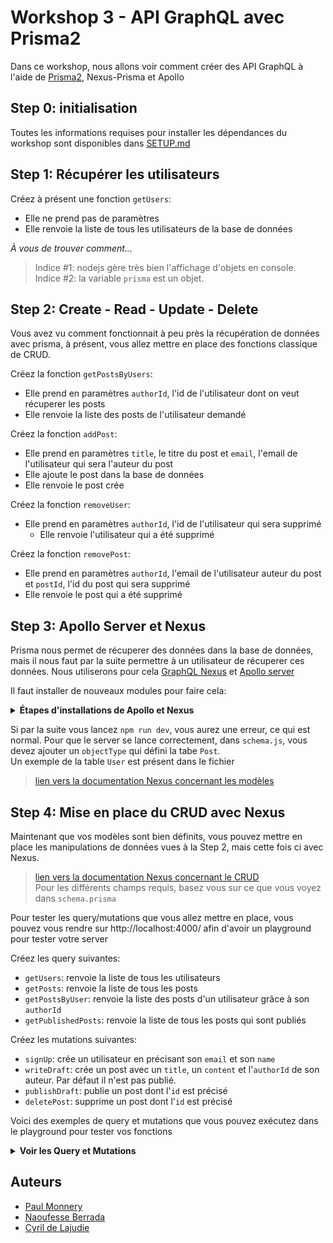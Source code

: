 # Workshop 3 - API GraphQL avec Prisma2

Dans ce workshop, nous allons voir comment créer des API GraphQL à l'aide de [Prisma2](https://www.prisma.io/), Nexus-Prisma et Apollo

## Step 0: initialisation

Toutes les informations requises pour installer les dépendances du workshop sont disponibles dans [SETUP.md](./SETUP.md)

## Step 1: Récupérer les utilisateurs

Créez à présent une fonction `getUsers`:
- Elle ne prend pas de paramètres
- Elle renvoie la liste de tous les utilisateurs de la base de données

*À vous de trouver comment...*  
> Indice #1: nodejs gère très bien l'affichage d'objets en console.  
> Indice #2: la variable `prisma` est un objet.  

## Step 2: Create - Read - Update - Delete

Vous avez vu comment fonctionnait à peu près la récupération de données avec prisma, à présent, vous allez mettre en place des fonctions classique de CRUD.

Créez la fonction `getPostsByUsers`:
- Elle prend en paramètres `authorId`, l'id de l'utilisateur dont on veut  récuperer les posts
- Elle renvoie la liste des posts de l'utilisateur demandé

Créez la fonction `addPost`:
- Elle prend en paramètres `title`, le titre du post et `email`, l'email de l'utilisateur qui sera l'auteur du post
- Elle ajoute le post dans la base de données
- Elle renvoie le post crée

Créez la fonction `removeUser`:
- Elle prend en paramètres `authorId`, l'id de l'utilisateur qui sera supprimé
  - Elle renvoie l'utilisateur qui a été supprimé

Créez la fonction `removePost`:
- Elle prend en paramètres `authorId`, l'email de l'utilisateur auteur du post et `postId`, l'id du post qui sera supprimé
- Elle renvoie le post qui a été supprimé

## Step 3: Apollo Server et Nexus

Prisma nous permet de récuperer des données dans la base de données, mais il nous faut par la suite permettre à un utilisateur de récuperer ces données. Nous utiliserons pour cela [GraphQL Nexus](https://nexus.js.org/) et [Apollo server](https://www.apollographql.com/docs/apollo-server/)


Il faut installer de nouveaux modules pour faire cela:

<Details><Summary><strong>Étapes d'installations de Apollo et Nexus</strong></Summary>

- copiez le dossier [src](./src) présent dans notre repo dans votre dossier starter
- copiez le fichier [tsconfig.json](./tsconfig.json) présent dans notre repo dans votre dossier starter
- remplacez le `package.json` de votre dossier starter par [celui sur notre repo](./package.json)
- exécutez `npm install` dans votre dossier starter pour installer les nouvelles dépendances

**/!\ Vous allez avoir une erreur apres votre `npm install` car il manque une variable pour fonctionner, vous le verrez à la step suivante /!\\**

</Details>

Si par la suite vous lancez `npm run dev`, vous aurez une erreur, ce qui est normal. Pour que le server se lance correctement, dans `schema.js`, vous devez ajouter un `objectType` qui défini la tabe `Post`.  
Un exemple de la table `User` est présent dans le fichier

> [lien vers la documentation Nexus concernant les modèles](https://www.nexusjs.org/#/plugins/prisma?id=tmodel)

## Step 4: Mise en place du CRUD avec Nexus

Maintenant que vos modèles sont bien définits, vous pouvez mettre en place les manipulations de données vues à la Step 2, mais cette fois ci avec Nexus.

> [lien vers la documentation Nexus concernant le CRUD](https://www.nexusjs.org/#/plugins/prisma?id=tcrud)  
> Pour les différents champs requis, basez vous sur ce que vous voyez dans `schema.prisma`

Pour tester les query/mutations que vous allez mettre en place, vous pouvez vous rendre sur http://localhost:4000/ afin d'avoir un playground pour tester votre server

Créez les query suivantes:
- `getUsers`: renvoie la liste de tous les utilisateurs
- `getPosts`: renvoie la liste de tous les posts
- `getPostsByUser`: renvoie la liste des posts d'un utilisateur grâce à son `authorId`
- `getPublishedPosts`: renvoie la liste de tous les posts qui sont publiés

Créez les mutations suivantes:
- `signUp`: crée un utilisateur en précisant son `email` et son `name`
- `writeDraft`: crée un post avec un `title`, un `content` et l'`authorId` de son auteur. Par défaut il n'est pas publié.
- `publishDraft`: publie un post dont l'`id` est précisé
- `deletePost`: supprime un post dont l'`id` est précisé

Voici des exemples de query et mutations que vous pouvez exécutez dans le playground pour tester vos fonctions
<Details><Summary><strong>Voir les Query et Mutations</strong></Summary>

### getUsers

```graphql
query {
  getUsers {
    id
    name
    email
    posts {
      id
      title
    }
  }
}
```

### getPosts

```graphql
query {
  getPosts {
    id
    title
    content
    published
    author {
      id
      name
      email
    }
  }
}
```

### getPostsByUser

```graphql
query {
  getPostsByUser(authorId: __AUTHOR_ID__) {
    id
    title
    content
  }
}
```
> Note: vous devez remplacer **__AUTHOR_ID__** par l'id actuel d'un auteur.

### getPublishedPosts

```graphql
query {
  getPublishedPosts {
    id
    title
    content
    author {
      id
      name
      email
    }
  }
}
```

### signupUser

```graphql
mutation {
  signupUser(
    data: {
      name: "Sarah"
      email: "sarah@prisma.io"
    }
  ) {
    id
  }
}
```

### writeDraft

```graphql
mutation {
  writeDraft(
    title: "Join the Prisma Slack"
    content: "https://slack.prisma.io"
    authorEmail: "alice@prisma.io"
  ) {
    id
    published
  }
}
```

### publishDraft

```graphql
mutation {
  publishDraft(id: __POST_ID__) {
    id
    published
  }
}
```

### deletePost

```graphql
mutation {
  deletePost(id: __POST_ID__) {
    id
    title
  }
}
```

</Details>

## Auteurs
- [Paul Monnery](https://github.com/PaulMonnery/)
- [Naoufesse Berrada](https://github.com/nowlow/)
- [Cyril de Lajudie](https://github.com/Axoloot/)
